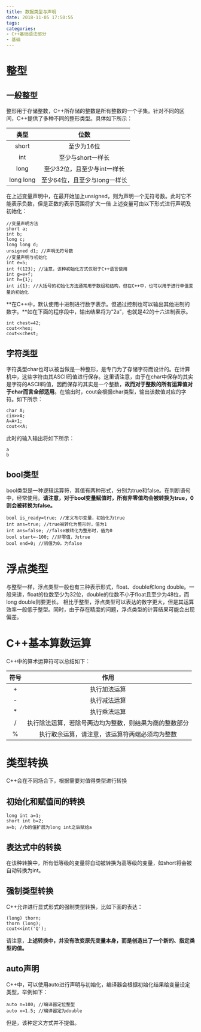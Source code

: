```yaml
---
title: 数据类型与声明
date: 2018-11-05 17:50:55
tags: 
categories: 
- C++基础语法部分
- 基础
---
```


# 整型
## 一般整型
整形用于存储整数，C++所存储的整数是所有整数的一个子集。针对不同的区间，C++提供了多种不同的整形类型。具体如下所示：

|类型|位数|
|:--:|:--:|
|short|至少为16位|
|int|至少与short一样长|
|long|至少32位，且至少与int一样长|
|long long|至少64位，且至少与long一样长|

在上述变量声明中，在最开始加上unsigned，则为声明一个无符号数。此时它不能表示负数，但是正数的表示范围将扩大一倍
上述变量可由以下形式进行声明及初始化：

```
//变量声明方法
short a;
int b;
long c;
long long d;
unsigned d1; //声明无符号数
//变量声明与初始化
int e=5;
int f(123); //注意，该种初始化方式仅限于C++语言使用
int g=e+f;
int h={1};
int i{1}; //大括号的初始化方法通常用于数组和结构，但在C++中，也可以用于进行单值变量的初始化
```
**在C++中，默认使用十进制进行数字表示。但通过控制也可以输出其他进制的数字。**如在下面的程序段中，输出结果将为“2a”，也就是42的十六进制表示。

```
int chest=42;
cout<<hex;
cout<<chest;
```

## 字符类型
字符类型char也可以被当做是一种整形，是专门为了存储字符而设计的。在计算机中，这些字符由其ASCII码值进行保存。这里请注意，由于在char中保存的其实是字符的ASCII码值，因而保存的其实是一个整数，**故而对于整数的所有运算值对于char而言全部适用**。在输出时，cout会根据char类型，输出该数值对应的字符。如下所示：

```
char A;
cin>>A;
A=A+1;
cout<<A;
```

此时的输入输出将如下所示：

```
a
b
```

## bool类型
bool类型是一种逻辑运算符，其值有两种形式，分别为true和false。在判断语句中，经常使用。**请注意，对于bool变量赋值时，所有非零值均会被转换为true，0则会被转换为false。**

```
bool is_ready=true; //定义布尔变量，初始化为true
int ans=true; //true被转化为整形时，值为1
int ans=false; //false被转化为整形时，值为0
bool start=-100; //非零值，为true
bool end=0; //初值为0，为false
```

# 浮点类型
与整型一样，浮点类型一般也有三种表示形式，float、double和long double。一般来讲，float的位数至少为32位，double的位数不小于float且至少为48位，而long double则要更长。
相比于整型，浮点类型可以表达的数字更大，但是其运算效率一般低于整型。同时，由于存在精度的问题，浮点类型的计算结果可能会出现偏差。

# C++基本算数运算
C++中的算术运算符可以总结如下：

|符号|作用|
|:--:|:--:|
|+|执行加法运算|
|-|执行减法运算|
|*|执行乘法运算|
|/|执行除法运算，若除号两边均为整数，则结果为商的整数部分|
|%|执行取余运算，请注意，该运算符两端必须均为整数|

# 类型转换
C++会在不同场合下，根据需要对值得类型进行转换
## 初始化和赋值间的转换

```
long int a=1;
short int b=2;
a=b; //b的值扩展为long int之后赋给a
```

## 表达式中的转换
在该种转换中，所有低等级的变量将自动被转换为高等级的变量，如short将会被自动转换为int。

## 强制类型转换
C++允许进行显式形式的强制类型转换，比如下面的表达：

```
(long) thorn;
thorn (long);
cout<<int('Q');
```

请注意，**上述转换中，并没有改变原先变量本身，而是创造出了一个新的、指定类型的值。**

## auto声明
C++中，可以使用auto进行声明与初始化，编译器会根据初始化结果给变量设定类型，举例如下：

```
auto n=100; //编译器定位整型
auto x=1.5; //编译器定为double
```

但是，该种定义方式并不提倡。
